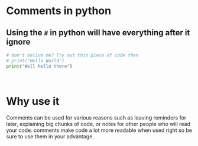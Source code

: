 # Comments in python
## Using the ```#``` in python will have everything after it ignore 
```python
# don't belive me? Try out this piece of code then
# print("Hello World")
print("Well hello there")
```
<br />

# Why use it
Comments can be used for various reasons such as leaving reminders for later, explaining big chunks of code, or notes for other people who will read your code. comments make code a lot more readable when used right so be sure to use them in your advantage.


